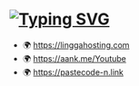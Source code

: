 # [![Typing SVG](https://readme-typing-svg.herokuapp.com?color=%232BF720&size=30&lines=Bash+Script+Free+RDP)](https://git.io/typing-svg)
* 🌍 https://linggahosting.com
* 🌍 https://aank.me/Youtube
* 🌍 https://pastecode-n.link
